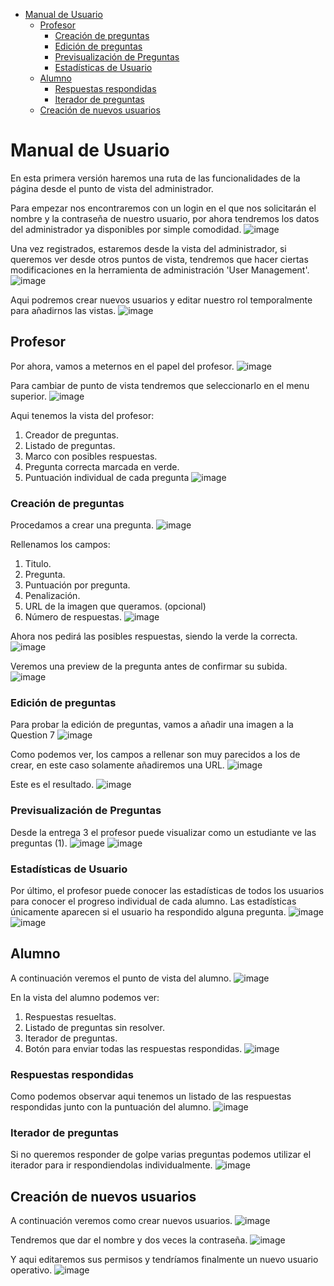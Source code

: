 - [Manual de Usuario](#manual-de-usuario)
  - [Profesor](#profesor)
    - [Creación de preguntas](#creación-de-preguntas)
    - [Edición de preguntas](#edición-de-preguntas)
    - [Previsualización de Preguntas](#previsualización-de-preguntas)
    - [Estadísticas de Usuario](#estadísticas-de-usuario)
  - [Alumno](#alumno)
    - [Respuestas respondidas](#respuestas-respondidas)
    - [Iterador de preguntas](#iterador-de-preguntas)
  - [Creación de nuevos usuarios](#creación-de-nuevos-usuarios)

# Manual de Usuario
En esta primera versión haremos una ruta de las funcionalidades de la página desde el punto de vista del administrador.

Para empezar nos encontraremos con un login en el que nos solicitarán el nombre y la contraseña de nuestro usuario, por ahora tendremos los datos del administrador ya disponibles por simple comodidad.
![image](https://user-images.githubusercontent.com/64038800/141701345-7aed74d3-7cee-4c5b-ae69-e77693349ff1.png)

Una vez registrados, estaremos desde la vista del administrador, si queremos ver desde otros puntos de vista, tendremos que hacer ciertas modificaciones en la herramienta de administración 'User Management'.
![image](https://user-images.githubusercontent.com/64038800/141701383-011a6f83-f616-44a3-9c60-abf3b40b351d.png)

Aqui podremos crear nuevos usuarios y editar nuestro rol temporalmente para añadirnos las vistas.
![image](https://user-images.githubusercontent.com/64038800/141701530-7bbdf7ef-00c3-4c8d-ad21-2877b299238b.png)

## Profesor
Por ahora, vamos a meternos en el papel del profesor.
![image](https://user-images.githubusercontent.com/64038800/141701556-4af53714-424a-4243-a15e-e5ded3a366c2.png)

Para cambiar de punto de vista tendremos que seleccionarlo en el menu superior.
![image](https://user-images.githubusercontent.com/64038800/141701693-5c5cbbcc-5aeb-4cfe-8030-ed6d4f4215c4.png)

Aqui tenemos la vista del profesor:
  1. Creador de preguntas.
  2. Listado de preguntas.
  3. Marco con posibles respuestas.
  4. Pregunta correcta marcada en verde.
  5. Puntuación individual de cada pregunta
![image](https://user-images.githubusercontent.com/64038800/141701836-d0483759-cb2b-4bf3-8cd1-27917d617b97.png)

### Creación de preguntas
Procedamos a crear una pregunta.
![image](https://user-images.githubusercontent.com/64038800/141701914-bf479f6e-21f7-4953-8ac9-5e901043aa27.png)

Rellenamos los campos:
  1. Titulo.
  2. Pregunta.
  3. Puntuación por pregunta.
  4. Penalización.
  5. URL de la imagen que queramos. (opcional)
6. Número de respuestas.
![image](https://user-images.githubusercontent.com/64038800/141702066-0ff4da46-b7ca-4729-a643-a73154c89bf7.png)

Ahora nos pedirá las posibles respuestas, siendo la verde la correcta.
![image](https://user-images.githubusercontent.com/64038800/141702246-ae0eb08c-c1de-4752-ae9f-e94c6711a7cb.png)

Veremos una preview de la pregunta antes de confirmar su subida.
<br/>![image](https://user-images.githubusercontent.com/64038800/141702304-f4959862-00e4-4f5d-8d1a-d0a49ece5d24.png)

### Edición de preguntas
Para probar la edición de preguntas, vamos a añadir una imagen a la Question 7
![image](https://user-images.githubusercontent.com/64038800/141702393-6f467e86-e21b-413d-81da-48c207d37bdf.png)

Como podemos ver, los campos a rellenar son muy parecidos a los de crear, en este caso solamente añadiremos una URL.
![image](https://user-images.githubusercontent.com/64038800/141702445-a97c2df1-44f3-4e3d-a0b0-259836e839ec.png)

Este es el resultado.
![image](https://user-images.githubusercontent.com/64038800/141702603-7560aa93-b8c7-46d2-bd0d-8e676ec62f97.png)

### Previsualización de Preguntas

Desde la entrega 3 el profesor puede visualizar como un estudiante ve las preguntas (1).
![image](https://user-images.githubusercontent.com/10118909/146674628-248e58d9-4fef-4193-abee-2a287ddf385e.png)
![image](https://user-images.githubusercontent.com/10118909/146674653-d9307511-35b2-4427-b33e-a2bbe2958e67.png)

### Estadísticas de Usuario

Por último, el profesor puede conocer las estadísticas de todos los usuarios para conocer el progreso individual de cada alumno. 
Las estadísticas únicamente aparecen si el usuario ha respondido alguna pregunta. 
![image](https://user-images.githubusercontent.com/10118909/146675401-a121f5b9-040c-47c8-8a58-6aaaa051b09a.png)
![image](https://user-images.githubusercontent.com/10118909/146675503-4dc648d3-f7f2-441d-bac6-6258dc5fa4ce.png)



## Alumno
A continuación veremos el punto de vista del alumno.
![image](https://user-images.githubusercontent.com/64038800/141702351-19b9b71b-0e95-4974-aedc-39629260ff48.png)

En la vista del alumno podemos ver:
  1. Respuestas resueltas.
  2. Listado de preguntas sin resolver.
  3. Iterador de preguntas.
  4. Botón para enviar todas las respuestas respondidas.
![image](https://user-images.githubusercontent.com/64038800/141702687-cca9c7f5-4a38-4641-b23e-cfd2686a0bb9.png)

### Respuestas respondidas
Como podemos observar aqui tenemos un listado de las respuestas respondidas junto con la puntuación del alumno.
![image](https://user-images.githubusercontent.com/64038800/141702782-d65ea59d-36e0-49ae-aeb7-7e2e0760660f.png)

### Iterador de preguntas
Si no queremos responder de golpe varias preguntas podemos utilizar el iterador para ir respondiendolas individualmente.
![image](https://user-images.githubusercontent.com/64038800/141702919-a1ae7b4b-ca6b-44bc-a240-52a31e195c98.png)

## Creación de nuevos usuarios
A continuación veremos como crear nuevos usuarios.
![image](https://user-images.githubusercontent.com/64038800/141703106-f626d943-f353-4c69-9325-146cda3ee8c0.png)

Tendremos que dar el nombre y dos veces la contraseña.
![image](https://user-images.githubusercontent.com/64038800/141703124-0b36774f-20f7-49c2-98e7-929f85f94f2e.png)

Y aqui editaremos sus permisos y tendríamos finalmente un nuevo usuario operativo.
![image](https://user-images.githubusercontent.com/64038800/141703188-74e1ae07-5e63-41b0-9acb-ac2d30d4a48d.png)


